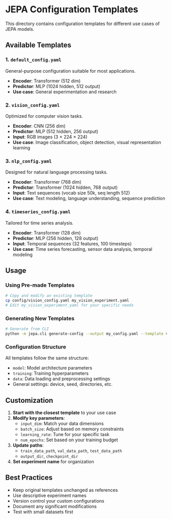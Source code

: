 # JEPA Configuration Templates

This directory contains configuration templates for different use cases of JEPA models.

## Available Templates

### 1. `default_config.yaml`
General-purpose configuration suitable for most applications.
- **Encoder**: Transformer (512 dim)
- **Predictor**: MLP (1024 hidden, 512 output)
- **Use case**: General experimentation and research

### 2. `vision_config.yaml` 
Optimized for computer vision tasks.
- **Encoder**: CNN (256 dim)
- **Predictor**: MLP (512 hidden, 256 output)
- **Input**: RGB images (3 × 224 × 224)
- **Use case**: Image classification, object detection, visual representation learning

### 3. `nlp_config.yaml`
Designed for natural language processing tasks.
- **Encoder**: Transformer (768 dim)
- **Predictor**: Transformer (1024 hidden, 768 output)
- **Input**: Text sequences (vocab size 50k, seq length 512)
- **Use case**: Text modeling, language understanding, sequence prediction

### 4. `timeseries_config.yaml`
Tailored for time series analysis.
- **Encoder**: Transformer (128 dim)
- **Predictor**: MLP (256 hidden, 128 output)
- **Input**: Temporal sequences (32 features, 100 timesteps)
- **Use case**: Time series forecasting, sensor data analysis, temporal modeling

## Usage

### Using Pre-made Templates
```bash
# Copy and modify an existing template
cp config/vision_config.yaml my_vision_experiment.yaml
# Edit my_vision_experiment.yaml for your specific needs
```

### Generating New Templates
```bash
# Generate from CLI
python -m jepa.cli generate-config --output my_config.yaml --template vision
```

### Configuration Structure
All templates follow the same structure:
- `model`: Model architecture parameters
- `training`: Training hyperparameters
- `data`: Data loading and preprocessing settings
- General settings: device, seed, directories, etc.

## Customization

1. **Start with the closest template** to your use case
2. **Modify key parameters**:
   - `input_dim`: Match your data dimensions
   - `batch_size`: Adjust based on memory constraints
   - `learning_rate`: Tune for your specific task
   - `num_epochs`: Set based on your training budget
3. **Update paths**:
   - `train_data_path`, `val_data_path`, `test_data_path`
   - `output_dir`, `checkpoint_dir`
4. **Set experiment name** for organization

## Best Practices

- Keep original templates unchanged as references
- Use descriptive experiment names
- Version control your custom configurations
- Document any significant modifications
- Test with small datasets first
